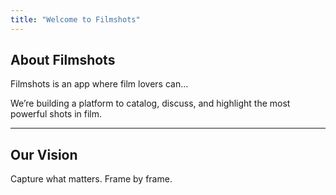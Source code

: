 ```yaml
---
title: "Welcome to Filmshots"
---
```


## About Filmshots

Filmshots is an app where film lovers can...

We’re building a platform to catalog, discuss, and highlight the most powerful shots in film.

---

## Our Vision

Capture what matters. Frame by frame.
